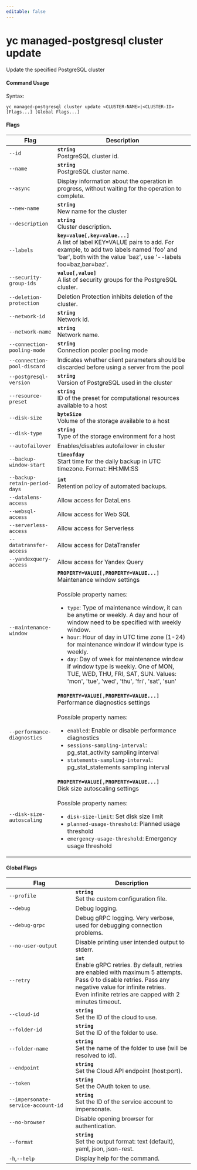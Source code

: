 ```yaml
---
editable: false
---
```


# yc managed-postgresql cluster update

Update the specified PostgreSQL cluster

#### Command Usage

Syntax: 

`yc managed-postgresql cluster update <CLUSTER-NAME>|<CLUSTER-ID> [Flags...] [Global Flags...]`

#### Flags

| Flag | Description |
|----|----|
|`--id`|<b>`string`</b><br/>PostgreSQL cluster id.|
|`--name`|<b>`string`</b><br/>PostgreSQL cluster name.|
|`--async`|Display information about the operation in progress, without waiting for the operation to complete.|
|`--new-name`|<b>`string`</b><br/>New name for the cluster|
|`--description`|<b>`string`</b><br/>Cluster description.|
|`--labels`|<b>`key=value[,key=value...]`</b><br/>A list of label KEY=VALUE pairs to add. For example, to add two labels named 'foo' and 'bar', both with the value 'baz', use '--labels foo=baz,bar=baz'.|
|`--security-group-ids`|<b>`value[,value]`</b><br/>A list of security groups for the PostgreSQL cluster.|
|`--deletion-protection`|Deletion Protection inhibits deletion of the cluster.|
|`--network-id`|<b>`string`</b><br/>Network id.|
|`--network-name`|<b>`string`</b><br/>Network name.|
|`--connection-pooling-mode`|<b>`string`</b><br/>Connection pooler pooling mode|
|`--connection-pool-discard`|Indicates whether client parameters should be discarded before using a server from the pool|
|`--postgresql-version`|<b>`string`</b><br/>Version of PostgreSQL used in the cluster|
|`--resource-preset`|<b>`string`</b><br/>ID of the preset for computational resources available to a host|
|`--disk-size`|<b>`byteSize`</b><br/>Volume of the storage available to a host|
|`--disk-type`|<b>`string`</b><br/>Type of the storage environment for a host|
|`--autofailover`|Enables/disables autofailover in cluster|
|`--backup-window-start`|<b>`timeofday`</b><br/>Start time for the daily backup in UTC timezone. Format: HH:MM:SS|
|`--backup-retain-period-days`|<b>`int`</b><br/>Retention policy of automated backups.|
|`--datalens-access`|Allow access for DataLens|
|`--websql-access`|Allow access for Web SQL|
|`--serverless-access`|Allow access for Serverless|
|`--datatransfer-access`|Allow access for DataTransfer|
|`--yandexquery-access`|Allow access for Yandex Query|
|`--maintenance-window`|<b>`PROPERTY=VALUE[,PROPERTY=VALUE...]`</b><br/>Maintenance window settings<br/><br/>Possible property names:<br/><ul> <li><code>type</code>:     Type of maintenance window, it can be anytime or weekly. A day and hour of window need to be specified with weekly window.</li> <li><code>hour</code>:     Hour of day in UTC time zone (1-24) for maintenance window if window type is weekly.</li> <li><code>day</code>:     Day of week for maintenance window if window type is weekly. One of MON, TUE, WED, THU, FRI, SAT, SUN. Values: 'mon', 'tue', 'wed', 'thu', 'fri', 'sat', 'sun'</li> </ul>|
|`--performance-diagnostics`|<b>`PROPERTY=VALUE[,PROPERTY=VALUE...]`</b><br/>Performance diagnostics settings<br/><br/>Possible property names:<br/><ul> <li><code>enabled</code>:     Enable or disable performance diagnostics</li> <li><code>sessions-sampling-interval</code>:     pg_stat_activity sampling interval</li> <li><code>statements-sampling-interval</code>:     pg_stat_statements sampling interval</li> </ul>|
|`--disk-size-autoscaling`|<b>`PROPERTY=VALUE[,PROPERTY=VALUE...]`</b><br/>Disk size autoscaling settings<br/><br/>Possible property names:<br/><ul> <li><code>disk-size-limit</code>:     Set disk size limit</li> <li><code>planned-usage-threshold</code>:     Planned usage threshold</li> <li><code>emergency-usage-threshold</code>:     Emergency usage threshold</li> </ul>|

#### Global Flags

| Flag | Description |
|----|----|
|`--profile`|<b>`string`</b><br/>Set the custom configuration file.|
|`--debug`|Debug logging.|
|`--debug-grpc`|Debug gRPC logging. Very verbose, used for debugging connection problems.|
|`--no-user-output`|Disable printing user intended output to stderr.|
|`--retry`|<b>`int`</b><br/>Enable gRPC retries. By default, retries are enabled with maximum 5 attempts.<br/>Pass 0 to disable retries. Pass any negative value for infinite retries.<br/>Even infinite retries are capped with 2 minutes timeout.|
|`--cloud-id`|<b>`string`</b><br/>Set the ID of the cloud to use.|
|`--folder-id`|<b>`string`</b><br/>Set the ID of the folder to use.|
|`--folder-name`|<b>`string`</b><br/>Set the name of the folder to use (will be resolved to id).|
|`--endpoint`|<b>`string`</b><br/>Set the Cloud API endpoint (host:port).|
|`--token`|<b>`string`</b><br/>Set the OAuth token to use.|
|`--impersonate-service-account-id`|<b>`string`</b><br/>Set the ID of the service account to impersonate.|
|`--no-browser`|Disable opening browser for authentication.|
|`--format`|<b>`string`</b><br/>Set the output format: text (default), yaml, json, json-rest.|
|`-h`,`--help`|Display help for the command.|
